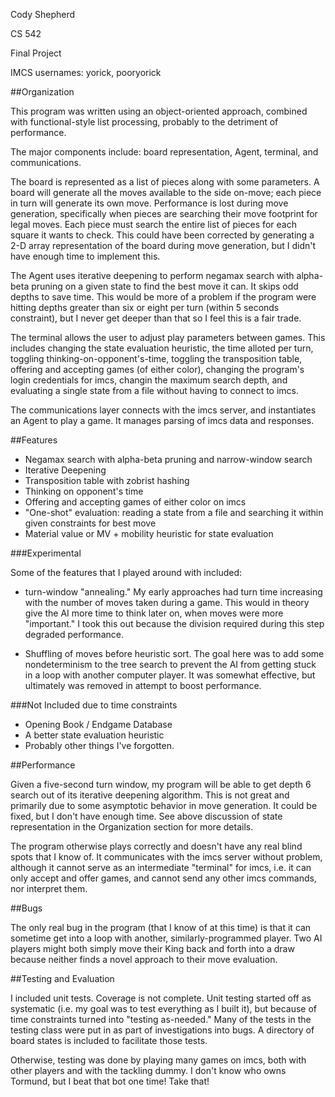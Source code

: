 Cody Shepherd

CS 542

Final Project

IMCS usernames: yorick, pooryorick

##Organization

This program was written using an object-oriented approach, combined with functional-style list processing, probably
to the detriment of performance. 

The major components include: board representation, Agent, terminal, and communications.

The board is represented as a list of pieces along with some parameters. A board will generate all the moves available
to the side on-move; each piece in turn will generate its own move. Performance is lost during move generation,
specifically when pieces are searching their move footprint for legal moves. Each piece must search the entire list
of pieces for each square it wants to check. This could have been corrected by generating a 2-D array representation 
of the board during move generation, but I didn't have enough time to implement this.

The Agent uses iterative deepening to perform negamax search with alpha-beta pruning on a given state to find the
best move it can. It skips odd depths to save time. This would be more of a problem if the program were hitting 
depths greater than six or eight per turn (within 5 seconds constraint), but I never get deeper than that so 
I feel this is a fair trade.

The terminal allows the user to adjust play parameters between games. This includes changing the state evaluation 
heuristic, the time alloted per turn, toggling thinking-on-opponent's-time, toggling the transposition table, 
offering and accepting games (of either color), changing the program's login credentials for imcs, changin the 
maximum search depth, and evaluating a single state from a file without having to connect to imcs.

The communications layer connects with the imcs server, and instantiates an Agent to play a game. It manages
parsing of imcs data and responses.

##Features

- Negamax search with alpha-beta pruning and narrow-window search
- Iterative Deepening
- Transposition table with zobrist hashing
- Thinking on opponent's time
- Offering and accepting games of either color on imcs
- "One-shot" evaluation: reading a state from a file and searching it within given constraints for best move
- Material value or MV + mobility heuristic for state evaluation

###Experimental

Some of the features that I played around with included:

- turn-window "annealing." My early approaches had turn time increasing with the number of moves taken during a game. This
would in theory give the AI more time to think later on, when moves were more "important." I took this out because the
division required during this step degraded performance.

- Shuffling of moves before heuristic sort. The goal here was to add some nondeterminism to the tree search to prevent the
AI from getting stuck in a loop with another computer player. It was somewhat effective, but ultimately was removed in 
attempt to boost performance.

###Not Included due to time constraints

- Opening Book / Endgame Database
- A better state evaluation heuristic
- Probably other things I've forgotten.

##Performance

Given a five-second turn window, my program will be able to get depth 6 search out of its iterative deepening algorithm.
This is not great and primarily due to some asymptotic behavior in move generation. It could be fixed, but I don't have enough
time. See above discussion of state representation in the Organization section for more details.

The program otherwise plays correctly and doesn't have any real blind spots that I know of. It communicates with the imcs
server without problem, although it cannot serve as an intermediate "terminal" for imcs, i.e. it can only accept and offer
games, and cannot send any other imcs commands, nor interpret them.

##Bugs

The only real bug in the program (that I know of at this time) is that it can sometime get into a loop with another, 
similarly-programmed player. Two AI players might both simply move their King back and forth into a draw because neither 
finds a novel approach to their move evaluation. 

##Testing and Evaluation

I included unit tests. Coverage is not complete. Unit testing started off as systematic (i.e. my goal was to test everything
as I built it), but because of time constraints turned into "testing as-needed." Many of the tests in the testing class
were put in as part of investigations into bugs. A directory of board states is included to facilitate those tests.

Otherwise, testing was done by playing many games on imcs, both with other players and with the tackling dummy. I don't know who
owns Tormund, but I beat that bot one time! Take that!